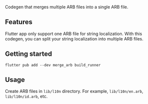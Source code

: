 Codegen that merges multiple ARB files into a single ARB file.

## Features

Flutter app only support one ARB file for string localization. With this codegen, you can split your string localization into multiple ARB files.

## Getting started

```shell
flutter pub add --dev merge_arb build_runner
```

## Usage

Create ARB files in `lib/l10n` directory. For example, `lib/l10n/en.arb`, `lib/l10n/id.arb`, etc.

